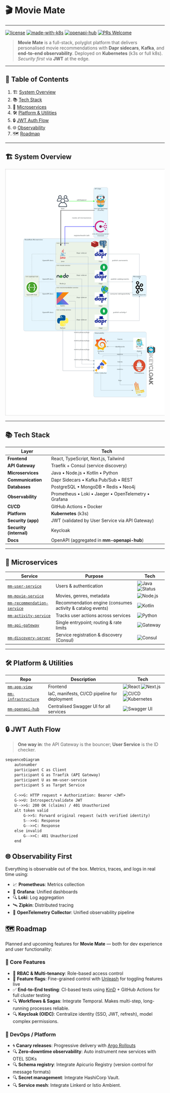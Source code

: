 # 🎬 Movie Mate


---
[![license](https://img.shields.io/github/license/mankis-movie-mate/.github?color=blue)](LICENSE)
[![made-with-k8s](https://img.shields.io/badge/Kubernetes-ready-blue?logo=kubernetes)](docs/k8s)
[![openapi-hub](https://img.shields.io/badge/OpenAPI-Hub-green?logo=swagger)](https://github.com/mankis-movie-mate/mm-openapi-hub)
[![PRs Welcome](https://img.shields.io/badge/PRs-welcome-pink.svg)](#-contributing)


> **Movie Mate** is a full-stack, polyglot platform that delivers personalised movie recommendations with **Dapr sidecars**, **Kafka**, and **end-to-end observability**.
> Deployed on **Kubernetes** (k3s or full k8s). _Security first_ via **JWT** at the edge.

---

## 🔎 Table of Contents
1. 🏗️ [System Overview](#️-system-overview)
2. 📚 [Tech Stack](#-tech-stack)
3. 🧠 [Microservices](#-microservices)
4. 🛠️ [Platform & Utilities](#-platform--utilities)
5. 🔒 [JWT Auth Flow](#-jwt-auth-flow)
6. 🌐 [Observability](#-observability-first)
7. 🗺️ [Roadmap](#-roadmap)


---

## 🏗️ System Overview
![Movie Mate Architecture](../docs/movie-mate-architecture.png)

---

## 📚 Tech Stack
| Layer                   | Tech                                              |
|-------------------------|---------------------------------------------------|
| **Frontend**            | React, TypeScript, Next.js, Tailwind              |
| **API Gateway**         | Traefik + Consul (service discovery)              |
| **Microservices**       | Java • Node.js • Kotlin • Python                  |
| **Communication**       | Dapr Sidecars • Kafka Pub/Sub • REST              |
| **Databases**           | PostgreSQL • MongoDB • Redis • Neo4j              |
| **Observability**       | Prometheus • Loki • Jaeger • OpenTelemetry • Grafana |
| **CI/CD**               | GitHub Actions • Docker                           |
| **Platform**            | **Kubernetes** (k3s)                              |
| **Security (app)**      | JWT (validated by User Service via API Gateway)   |
| **Security (internal)** | Keycloak                                          |
| **Docs**                | OpenAPI (aggregated in **mm-openapi-hub**)        |

---

## 🧠 Microservices
| Service                                                                                       | Purpose                                                    | Tech                                                                                                                                      |
| --------------------------------------------------------------------------------------------- | ---------------------------------------------------------- | ----------------------------------------------------------------------------------------------------------------------------------------- |
| [`mm-user-service`](https://github.com/mankis-movie-mate/mm-user-service)                     | Users & authentication                                     | ![Java](https://img.shields.io/badge/Java-17-blue?logo=java) ![Status](https://img.shields.io/badge/build-passing-brightgreen?style=flat) |
| [`mm-movie-service`](https://github.com/mankis-movie-mate/mm-movie-service)                   | Movies, genres, metadata                                   | ![Node.js](https://img.shields.io/badge/Node.js-18.x-green?logo=node.js)                                                                  |
| [`mm-recommendation-service`](https://github.com/mankis-movie-mate/mm-recommendation-service) | Recommendation engine (consumes activity & catalog events) | ![Kotlin](https://img.shields.io/badge/Kotlin-1.9-blueviolet?logo=kotlin)                                                                 |
| [`mm-activity-service`](https://github.com/mankis-movie-mate/mm-activity-service)             | Tracks user actions across services                        | ![Python](https://img.shields.io/badge/Python-3.11-yellow?logo=python)                                                                    |
| [`mm-api-gateway`](https://github.com/mankis-movie-mate/mm-api-gateway)                       | Single entrypoint; routing & rate limits                   | ![Gateway](https://img.shields.io/badge/Gateway-Traefik-orange?logo=traefikproxy)                                                         |
| [`mm-discovery-server`](https://github.com/mankis-movie-mate/mm-discovery-server)             | Service registration & discovery (Consul)                  | ![Consul](https://img.shields.io/badge/Discovery-Consul-red?logo=consul)                                                                  |


---

## 🛠️ Platform & Utilities
| Repo                                                                          | Description                                   | Tech                                                                                                                                                                        |
|-------------------------------------------------------------------------------|-----------------------------------------------|-----------------------------------------------------------------------------------------------------------------------------------------------------------------------------|
| [`mm-app-view`](https://github.com/mankis-movie-mate/mm-app-view)       | Frontend                                      | ![React](https://img.shields.io/badge/React-✔️-blue?logo=react) ![Next.js](https://img.shields.io/badge/Next.js-informational?logo=nextjs)                                  |
| [`mm-infrastructure`](https://github.com/mankis-movie-mate/mm-infrastructure) | IaC, manifests, CI/CD pipeline for deployment | ![CI/CD](https://img.shields.io/badge/GitHub%20Actions-✔️-blue?logo=githubactions) ![Kubernetes](https://img.shields.io/badge/Kubernetes-k3s-informational?logo=kubernetes) |
| [`mm-openapi-hub`](https://github.com/mankis-movie-mate/mm-openapi-hub)       | Centralised Swagger UI for all services       | ![Swagger UI](https://img.shields.io/badge/OpenAPI-Swagger-green?logo=swagger)                                                                                              |



## 🔒 JWT Auth Flow

> **One way in**: the API Gateway is the bouncer; **User Service** is the ID checker.

```mermaid
sequenceDiagram
    autonumber
    participant C as Client
    participant G as Traefik (API Gateway)
    participant U as mm-user-service
    participant S as Target Service

    C->>G: HTTP request + Authorization: Bearer <JWT>
    G->>U: Introspect/validate JWT
    U-->>G: 200 OK (claims) / 401 Unauthorized
    alt token valid
        G->>S: Forward original request (with verified identity)
        S-->>G: Response
        G-->>C: Response
    else invalid
        G-->>C: 401 Unauthorized
    end
```

## 🌐 Observability First

Everything is observable out of the box. Metrics, traces, and logs in real time using:

- 📈 **Prometheus**: Metrics collection
- 🧠 **Grafana**: Unified dashboards
- 🔍 **Loki**: Log aggregation
- 🛰️ **Zipkin**: Distributed tracing
- 📡 **OpenTelemetry Collector**: Unified observability pipeline


## 🗺️ Roadmap

Planned and upcoming features for **Movie Mate** — both for dev experience and user functionality:

### 🎯 Core Features
- 🔐 **RBAC & Multi-tenancy**: Role-based access control 
- 🚩 **Feature flags**: Fine-grained control with [Unleash](https://www.getunleash.io/) for toggling features live
- ✅ **End-to-End testing**: CI-based tests using [KinD](https://kind.sigs.k8s.io/) + GitHub Actions for full cluster testing
- 🔍 **Workflows & Sagas**: Integrate Temporal. Makes multi-step, long-running processes reliable.
- 🔍 **Keycloak (OIDC)**: Centralize identity (SSO, JWT, refresh), model complex permissions.

### 🚀 DevOps / Platform
- 🌀 **Canary releases**: Progressive delivery with [Argo Rollouts](https://argoproj.github.io/argo-rollouts/)
- 🔍 **Zero-downtime observability**: Auto instrument new services with OTEL SDKs
- 🔍 **Schema registry**: Integrate Apicurio Registry (version control for message formats) 
- 🔍 **Secret management**: Integrate HashiCorp Vault.
- 🔍 **Service mesh**: Integrate Linkerd or Istio Ambient.
